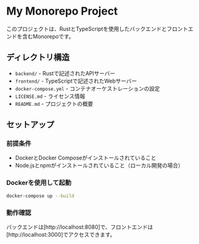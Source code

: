 # My Monorepo Project

このプロジェクトは、RustとTypeScriptを使用したバックエンドとフロントエンドを含むMonorepoです。

## ディレクトリ構造

- `backend/` - Rustで記述されたAPIサーバー
- `frontend/` - TypeScriptで記述されたWebサーバー
- `docker-compose.yml` - コンテナオーケストレーションの設定
- `LICENSE.md` - ライセンス情報
- `README.md` - プロジェクトの概要

## セットアップ

### 前提条件

- DockerとDocker Composeがインストールされていること
- Node.jsとnpmがインストールされていること（ローカル開発の場合）

### Dockerを使用して起動

```bash
docker-compose up --build
```

### 動作確認

バックエンドは[http://localhost:8080]で、フロントエンドは[http://localhost:3000]でアクセスできます。
